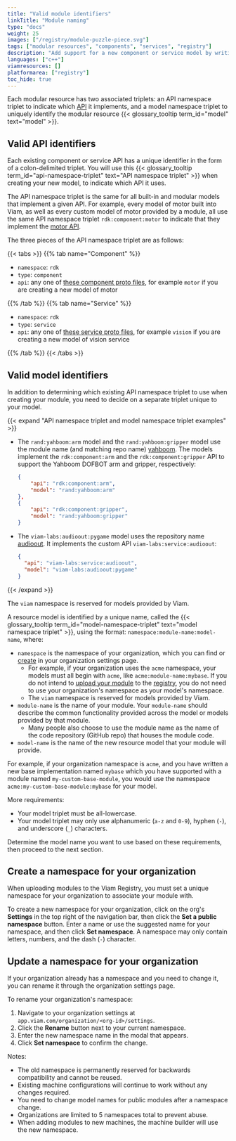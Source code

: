 ```yaml
---
title: "Valid module identifiers"
linkTitle: "Module naming"
type: "docs"
weight: 25
images: ["/registry/module-puzzle-piece.svg"]
tags: ["modular resources", "components", "services", "registry"]
description: "Add support for a new component or service model by writing a module in C++."
languages: ["c++"]
viamresources: []
platformarea: ["registry"]
toc_hide: true
---
```


Each modular resource has two associated triplets: an API namespace triplet to indicate which [API](/dev/reference/apis/) it implements, and a model namespace triplet to uniquely identify the modular resource {{< glossary_tooltip term_id="model" text="model" >}}.

## Valid API identifiers

Each existing component or service API has a unique identifier in the form of a colon-delimited triplet.
You will use this {{< glossary_tooltip term_id="api-namespace-triplet" text="API namespace triplet" >}} when creating your new model, to indicate which API it uses.

The API namespace triplet is the same for all built-in and modular models that implement a given API.
For example, every model of motor built into Viam, as well as every custom model of motor provided by a module, all use the same API namespace triplet `rdk:component:motor` to indicate that they implement the [motor API](/operate/reference/components/motor/#api).

The three pieces of the API namespace triplet are as follows:

{{< tabs >}}
{{% tab name="Component" %}}

- `namespace`: `rdk`
- `type`: `component`
- `api`: any one of [these component proto files](https://github.com/viamrobotics/api/tree/main/proto/viam/component), for example `motor` if you are creating a new model of motor

{{% /tab %}}
{{% tab name="Service" %}}

- `namespace`: `rdk`
- `type`: `service`
- `api`: any one of [these service proto files](https://github.com/viamrobotics/api/tree/main/proto/viam/service), for example `vision` if you are creating a new model of vision service

{{% /tab %}}
{{< /tabs >}}

## Valid model identifiers

In addition to determining which existing API namespace triplet to use when creating your module, you need to decide on a separate triplet unique to your model.

{{< expand "API namespace triplet and model namespace triplet examples" >}}

- The `rand:yahboom:arm` model and the `rand:yahboom:gripper` model use the module name (and matching repo name) [yahboom](https://github.com/viam-labs/yahboom).
  The models implement the `rdk:component:arm` and the `rdk:component:gripper` API to support the Yahboom DOFBOT arm and gripper, respectively:

  ```json
  {
      "api": "rdk:component:arm",
      "model": "rand:yahboom:arm"
  },
  {
      "api": "rdk:component:gripper",
      "model": "rand:yahboom:gripper"
  }
  ```

- The `viam-labs:audioout:pygame` model uses the repository name [audioout](https://github.com/viam-labs/audioout).
  It implements the custom API `viam-labs:service:audioout`:

  ```json
  {
    "api": "viam-labs:service:audioout",
    "model": "viam-labs:audioout:pygame"
  }
  ```

{{< /expand >}}

The `viam` namespace is reserved for models provided by Viam.

A resource model is identified by a unique name, called the {{< glossary_tooltip term_id="model-namespace-triplet" text="model namespace triplet" >}}, using the format: `namespace:module-name:model-name`, where:

- `namespace` is the namespace of your organization, which you can find or [create](#create-a-namespace-for-your-organization) in your organization settings page.
  - For example, if your organization uses the `acme` namespace, your models must all begin with `acme`, like `acme:module-name:mybase`.
    If you do not intend to [upload your module](/operate/get-started/other-hardware/create-module/#upload-your-module) to the [registry](https://app.viam.com/registry), you do not need to use your organization's namespace as your model's namespace.
  - The `viam` namespace is reserved for models provided by Viam.
- `module-name` is the name of your module.
  Your `module-name` should describe the common functionality provided across the model or models provided by that module.
  - Many people also choose to use the module name as the name of the code repository (GitHub repo) that houses the module code.
- `model-name` is the name of the new resource model that your module will provide.

For example, if your organization namespace is `acme`, and you have written a new base implementation named `mybase` which you have supported with a module named `my-custom-base-module`, you would use the namespace `acme:my-custom-base-module:mybase` for your model.

More requirements:

- Your model triplet must be all-lowercase.
- Your model triplet may only use alphanumeric (`a-z` and `0-9`), hyphen (`-`), and underscore (`_`) characters.

Determine the model name you want to use based on these requirements, then proceed to the next section.

## Create a namespace for your organization

When uploading modules to the Viam Registry, you must set a unique namespace for your organization to associate your module with.

To create a new namespace for your organization, click on the org's **Settings** in the top right of the navigation bar, then click the **Set a public namespace** button.
Enter a name or use the suggested name for your namespace, and then click **Set namespace**.
A namespace may only contain letters, numbers, and the dash (`-`) character.

## Update a namespace for your organization

If your organization already has a namespace and you need to change it, you can rename it through the organization settings page.

To rename your organization's namespace:

1. Navigate to your organization settings at `app.viam.com/organization/<org-id>/settings`.
1. Click the **Rename** button next to your current namespace.
1. Enter the new namespace name in the modal that appears.
1. Click **Set namespace** to confirm the change.

Notes:

- The old namespace is permanently reserved for backwards compatibility and cannot be reused.
- Existing machine configurations will continue to work without any changes required.
- You need to change model names for public modules after a namespace change.
- Organizations are limited to 5 namespaces total to prevent abuse.
- When adding modules to new machines, the machine builder will use the new namespace.
